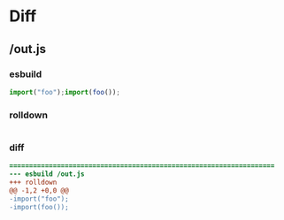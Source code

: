 # Diff
## /out.js
### esbuild
```js
import("foo");import(foo());
```
### rolldown
```js

```
### diff
```diff
===================================================================
--- esbuild	/out.js
+++ rolldown	
@@ -1,2 +0,0 @@
-import("foo");
-import(foo());

```